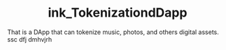 <h1 align="center">ink_TokenizationdDapp</h1>
That is a DApp that can tokenize music, photos, and others digital assets.
ssc
dfj
dmhvjrh
